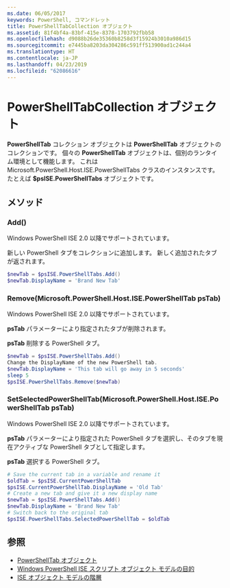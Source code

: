 ```yaml
---
ms.date: 06/05/2017
keywords: PowerShell, コマンドレット
title: PowerShellTabCollection オブジェクト
ms.assetid: 81f4bf4a-83bf-415e-8378-1703792fbb58
ms.openlocfilehash: d9088b26de35360b8258d3f15924b3010a986d15
ms.sourcegitcommit: e7445ba8203da304286c591ff513900ad1c244a4
ms.translationtype: HT
ms.contentlocale: ja-JP
ms.lasthandoff: 04/23/2019
ms.locfileid: "62086616"
---
```

# <a name="the-powershelltabcollection-object"></a>PowerShellTabCollection オブジェクト

**PowerShellTab** コレクション オブジェクトは **PowerShellTab** オブジェクトのコレクションです。 個々の **PowerShellTab** オブジェクトは、個別のランタイム環境として機能します。 これは Microsoft.PowerShell.Host.ISE.PowerShellTabs クラスのインスタンスです。 たとえば **$psISE.PowerShellTabs** オブジェクトです。

## <a name="methods"></a>メソッド

### <a name="add"></a>Add\(\)

Windows PowerShell ISE 2.0 以降でサポートされています。

新しい PowerShell タブをコレクションに追加します。 新しく追加されたタブが返されます。

```powershell
$newTab = $psISE.PowerShellTabs.Add()
$newTab.DisplayName = 'Brand New Tab'
```

### <a name="removemicrosoftpowershellhostisepowershelltab-pstab"></a>Remove\(Microsoft.PowerShell.Host.ISE.PowerShellTab psTab\)

Windows PowerShell ISE 2.0 以降でサポートされています。

**psTab** パラメーターにより指定されたタブが削除されます。

**psTab** 削除する PowerShell タブ。

```powershell
$newTab = $psISE.PowerShellTabs.Add()
Change the DisplayName of the new PowerShell tab.
$newTab.DisplayName = 'This tab will go away in 5 seconds'
sleep 5
$psISE.PowerShellTabs.Remove($newTab)
```

### <a name="setselectedpowershelltabmicrosoftpowershellhostisepowershelltab-pstab"></a>SetSelectedPowerShellTab\(Microsoft.PowerShell.Host.ISE.PowerShellTab psTab\)

Windows PowerShell ISE 2.0 以降でサポートされています。

**psTab** パラメーターにより指定された PowerShell タブを選択し、そのタブを現在アクティブな PowerShell タブとして指定します。

**psTab** 選択する PowerShell タブ。

```powershell
# Save the current tab in a variable and rename it
$oldTab = $psISE.CurrentPowerShellTab
$psISE.CurrentPowerShellTab.DisplayName = 'Old Tab'
# Create a new tab and give it a new display name
$newTab = $psISE.PowerShellTabs.Add()
$newTab.DisplayName = 'Brand New Tab'
# Switch back to the original tab
$psISE.PowerShellTabs.SelectedPowerShellTab = $oldTab
```

## <a name="see-also"></a>参照

- [PowerShellTab オブジェクト](The-PowerShellTab-Object.md)
- [Windows PowerShell ISE スクリプト オブジェクト モデルの目的](Purpose-of-the-Windows-PowerShell-ISE-Scripting-Object-Model.md)
- [ISE オブジェクト モデルの階層](The-ISE-Object-Model-Hierarchy.md)